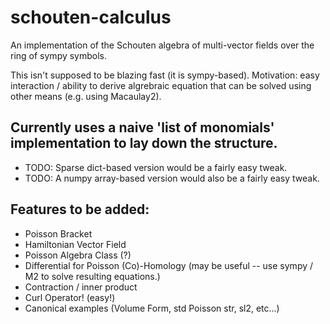 # schouten-calculus
An implementation of the Schouten algebra of multi-vector fields over the ring of sympy symbols.

This isn't supposed to be blazing fast (it is sympy-based).
Motivation: easy interaction / ability to derive algrebraic equation that can be solved using other means (e.g. using Macaulay2).

## Currently uses a naive 'list of monomials' implementation to lay down the structure.
* TODO: Sparse dict-based version would be a fairly easy tweak.
* TODO: A numpy array-based version would also be a fairly easy tweak.

## Features to be added:

* Poisson Bracket
* Hamiltonian Vector Field
* Poisson Algebra Class (?)
* Differential for Poisson (Co)-Homology  (may be useful -- use sympy / M2 to solve resulting equations.)
* Contraction / inner product
* Curl Operator! (easy!)
* Canonical examples (Volume Form, std Poisson str, sl2, etc...)

